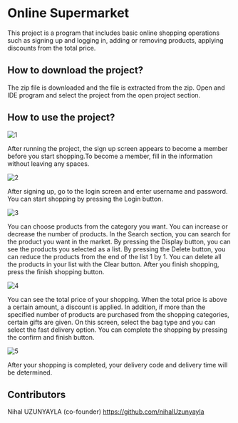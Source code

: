 # Online Supermarket
This project is a program that includes basic online shopping operations such as signing up and logging in, adding or removing products, applying discounts from the total price.

## How to download the project?
The zip file is downloaded and the file is extracted from the zip. Open and IDE program and select the project from the open project section.

## How to use the project?

![1](https://user-images.githubusercontent.com/100278578/155587322-bb9d4eb2-5cc6-4b47-984a-5e5c2fa5c28f.jpeg)

After running the project, the sign up screen appears to become a member before you start shopping.To become a member, fill in the
information without leaving any spaces.

![2](https://user-images.githubusercontent.com/100278578/155587622-5d2d0e8a-26b5-406c-a476-f656ef8de889.jpeg)

After signing up, go to the login screen and enter username and password. You can start shopping by pressing the Login button.

![3](https://user-images.githubusercontent.com/100278578/155588509-69f4487d-48e7-41dc-a795-2c09ea53ceec.jpeg)

You can choose products from the category you want. You can increase or decrease the number of products. In the Search section, you can search for the product you want in the market. By pressing the Display button, you can see the products you selected as a list. By pressing the Delete button, you can reduce the products from the end of the list 1 by 1. You can delete all the products in your list with the Clear button. After you finish shopping, press the finish shopping button.

![4](https://user-images.githubusercontent.com/100278578/155589842-1d751231-3af4-4212-8fdc-5a9860adaef2.jpeg)

You can see the total price of your shopping. When the total price is above a certain amount, a discount is applied. In addition, if more than the specified number of products are purchased from the shopping categories, certain gifts are given. On this screen, select the bag type and you can select the fast delivery option. You can complete the shopping by pressing the confirm and finish button.

![5](https://user-images.githubusercontent.com/100278578/155590817-0cb17f13-16f0-4d43-b213-6eddb3c34d9c.jpeg)

After your shopping is completed, your delivery code and delivery time will be determined.

## Contributors
Nihal UZUNYAYLA (co-founder) https://github.com/nihalUzunyayla
